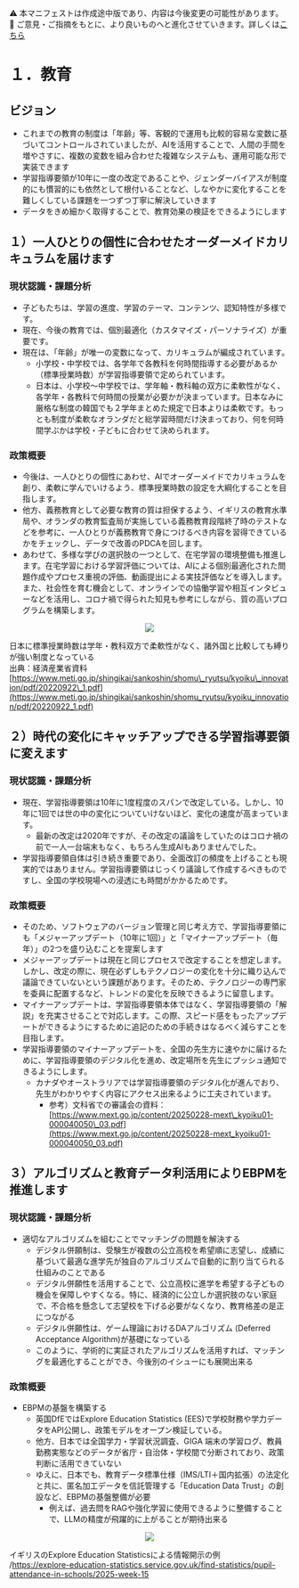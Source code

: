 ⚠️ 本マニフェストは作成途中版であり、内容は今後変更の可能性があります。  
💬 ご意見・ご指摘をもとに、より良いものへと進化させていきます。詳しくは[こちら](README.md#このマニフェスト自身もみんなの知恵を集めて改善していきます)

# １．教育

## 	ビジョン

* これまでの教育の制度は「年齢」等、客観的で運用も比較的容易な変数に基づいてコントロールされていましたが、AIを活用することで、人間の手間を増やさすに、複数の変数を組み合わせた複雑なシステムも、運用可能な形で実装できます  
* 学習指導要領が10年に一度の改定であることや、ジェンダーバイアスが制度的にも慣習的にも依然として根付いることなど、しなやかに変化することを難しくしている課題を一つずつ丁寧に解決していきます  
* データをきめ細かく取得することで、教育効果の検証をできるようにします

## １）一人ひとりの個性に合わせたオーダーメイドカリキュラムを届けます

### 		現状認識・課題分析

* 子どもたちは、学習の進度、学習のテーマ、コンテンツ、認知特性が多様です。  
* 現在、今後の教育では、個別最適化（カスタマイズ・パーソナライズ）が重要です。  
* 現在は、「年齢」が唯一の変数になって、カリキュラムが編成されています。  
  * 小学校・中学校では、各学年で各教科を何時間指導する必要があるか（標準授業時数）が学習指導要領で定められています。  
  * 日本は、小学校〜中学校では、学年軸・教科軸の双方に柔軟性がなく、各学年・各教科で何時間の授業が必要かが決まっています。日本なみに厳格な制度の韓国でも２学年まとめた規定で日本よりは柔軟です。もっとも制度が柔軟なオランダだと総学習時間だけ決まっており、何を何時間学ぶかは学校・子どもに合わせて決められます。

### 	政策概要

* 今後は、一人ひとりの個性にあわせ、AIでオーダーメイドでカリキュラムを創り、柔軟に学んでいけるよう、標準授業時数の設定を大綱化することを目指します。  
* 他方、義務教育として必要な教育の質は担保するよう、イギリスの教育水準局や、オランダの教育監査局が実施している義務教育段階終了時のテストなどを参考に、一人ひとりが義務教育で身につけるべき内容を習得できているかをチェックし、データで改善のPDCAを回します。
* あわせて、多様な学びの選択肢の一つとして、在宅学習の環境整備も推進します。在宅学習における学習評価については、AIによる個別最適化された問題作成やプロセス重視の評価、動画提出による実技評価などを導入します。また、社会性を育む機会として、オンラインでの協働学習や相互インタビューなどを活用し、コロナ禍で得られた知見も参考にしながら、質の高いプログラムを構築します。

<p align="center">
 <img src="https://github.com/user-attachments/assets/082ef1db-014a-4408-b548-e821b394d7ee">
</p>

日本に標準授業時数は学年・教科双方で柔軟性がなく、諸外国と比較しても縛りが強い制度となっている  
出典：経済産業省資料  
[https://www.meti.go.jp/shingikai/sankoshin/shomu\_ryutsu/kyoiku\_innovation/pdf/20220922\_1.pdf](https://www.meti.go.jp/shingikai/sankoshin/shomu_ryutsu/kyoiku_innovation/pdf/20220922_1.pdf)

## ２）時代の変化にキャッチアップできる学習指導要領に変えます

### 		現状認識・課題分析

* 現在、学習指導要領は10年に1度程度のスパンで改定している。しかし、10年に1回では世の中の変化についていけないほど、変化の速度が高まっています。  
  * 最新の改定は2020年ですが、その改定の議論をしていたのはコロナ禍の前で一人一台端末もなく、もちろん生成AIもありませんでした。  
* 学習指導要領自体は引き続き重要であり、全面改訂の頻度を上げることも現実的ではありません。学習指導要領はじっくり議論して作成するべきものですし、全国の学校現場への浸透にも時間がかかるためです。

### 		政策概要

* そのため、ソフトウェアのバージョン管理と同じ考え方で、学習指導要領にも「メジャーアップデート（10年に1回）」と「マイナーアップデート（毎年）」の2つを盛り込むことを提案します  
* メジャーアップデートは現在と同じプロセスで改定することを想定します。しかし、改定の際に、現在必ずしもテクノロジーの変化を十分に織り込んで議論できていないという課題があります。そのため、テクノロジーの専門家を委員に配置するなど、トレンドの変化を反映できるように留意します。  
* マイナーアップデートは、学習指導要領本体ではなく、学習指導要領の「解説」を充実させることで対応します。この際、スピード感をもったアップデートができるようにするために追記のための手続きはなるべく減らすことを目指します。  
* 学習指導要領のマイナーアップデートを、全国の先生方に速やかに届けるために、学習指導要領のデジタル化を進め、改定場所を先生にプッシュ通知できるようにします。  
  * カナダやオーストラリアでは学習指導要領のデジタル化が進んでおり、先生がわかりやすく内容にアクセス出来るように工夫されています。  
    * 参考）文科省での審議会の資料：[https://www.mext.go.jp/content/20250228-mext\_kyoiku01-000040050\_03.pdf](https://www.mext.go.jp/content/20250228-mext_kyoiku01-000040050_03.pdf)

## ３）アルゴリズムと教育データ利活用によりEBPMを推進します

### 		現状認識・課題分析

* 適切なアルゴリズムを組むことでマッチングの問題を解決する  
  * デジタル併願制は、受験生が複数の公立高校を希望順に志望し、成績に基づいて最適な進学先が独自のアルゴリズムで自動的に割り当てられる仕組みのことである  
  * デジタル併願性を活用することで、公立高校に進学を希望する子どもの機会を保障しやすくなる。特に、経済的に公立しか選択肢のない家庭で、不合格を懸念して志望校を下げる必要がなくなり、教育格差の是正につながる  
  * デジタル併願性は、ゲーム理論におけるDAアルゴリズム (Deferred Acceptance Algorithm)が基礎になっている  
  * このように、学術的に実証されたアルゴリズムを活用すれば、マッチングを最適化することができ、今後別のイシューにも展開出来る

### 		政策概要

* EBPMの基盤を構築する  
  * 英国DfEではExplore Education Statistics (EES)で学校財務や学力データをAPI公開し、政策モデルをオープン検証している。  
  * 他方、日本では全国学力・学習状況調査、GIGA 端末の学習ログ、教員勤務実態などのデータが省庁・自治体・学校間で分断されており、政策判断に活用できていない  
  * ゆえに、日本でも、教育データ標準仕様（IMS/LTI＋国内拡張）の法定化と共に、匿名加工データを信託管理する「Education Data Trust」の創設など、EBPMの基盤整備が必要  
    * 例えば、過去問をRAGや強化学習に使用できるように整備することで、LLMの精度が飛躍的に上がることが期待出来る

<p align="center">
 <img src="https://github.com/user-attachments/assets/81996478-f465-415c-b1fa-3848e24685a3">
</p>

イギリスのExplore Education Statisticsによる情報開示の例  
/https://explore-education-statistics.service.gov.uk/find-statistics/pupil-attendance-in-schools/2025-week-15

